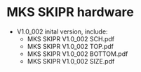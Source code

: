 # MKS SKIPR hardware
- V1.0_002 inital version, include:
  - MKS SKIPR V1.0_002 SCH.pdf
  - MKS SKIPR V1.0_002 TOP.pdf
  - MKS SKIPR V1.0_002 BOTTOM.pdf
  - MKS SKIPR V1.0_002 SIZE.pdf